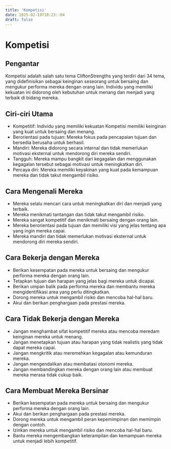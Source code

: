 ```yaml
---
title: 'Kompetisi'
date: 2025-02-18T18:23::04
draft: false
---
```


# Kompetisi

## Pengantar

Kompetisi adalah salah satu tema CliftonStrengths yang terdiri dari 34 tema, yang didefinisikan sebagai keinginan seseorang untuk bersaing dan mengukur performa mereka dengan orang lain. Individu yang memiliki kekuatan ini didorong oleh kebutuhan untuk menang dan menjadi yang terbaik di bidang mereka.

## Ciri-ciri Utama

- Kompetitif: Individu yang memiliki kekuatan Kompetisi memiliki keinginan yang kuat untuk bersaing dan menang.
- Berorientasi pada tujuan: Mereka fokus pada pencapaian tujuan dan bersedia berusaha untuk berhasil.
- Mandiri: Mereka didorong secara internal dan tidak memerlukan motivasi eksternal untuk mendorong diri mereka sendiri.
- Tangguh: Mereka mampu bangkit dari kegagalan dan menggunakan kegagalan tersebut sebagai motivasi untuk meningkatkan diri.
- Percaya diri: Mereka memiliki keyakinan yang kuat pada kemampuan mereka dan tidak takut mengambil risiko.

## Cara Mengenali Mereka

- Mereka selalu mencari cara untuk meningkatkan diri dan menjadi yang terbaik.
- Mereka menikmati tantangan dan tidak takut mengambil risiko.
- Mereka sangat kompetitif dan menikmati bersaing dengan orang lain.
- Mereka berorientasi pada tujuan dan memiliki visi yang jelas tentang apa yang ingin mereka capai.
- Mereka mandiri dan tidak memerlukan motivasi eksternal untuk mendorong diri mereka sendiri.

## Cara Bekerja dengan Mereka

- Berikan kesempatan pada mereka untuk bersaing dan mengukur performa mereka dengan orang lain.
- Tetapkan tujuan dan harapan yang jelas bagi mereka untuk dicapai.
- Berikan umpan balik pada performa mereka dan membantu mereka mengidentifikasi area yang perlu ditingkatkan.
- Dorong mereka untuk mengambil risiko dan mencoba hal-hal baru.
- Akui dan berikan penghargaan pada prestasi mereka.

## Cara Tidak Bekerja dengan Mereka

- Jangan menghambat sifat kompetitif mereka atau mencoba meredam keinginan mereka untuk menang.
- Jangan menetapkan tujuan atau harapan yang tidak realistis yang tidak dapat mereka capai.
- Jangan mengkritik atau meremehkan kegagalan atau kemunduran mereka.
- Jangan mengendalikan atau membatasi otonomi mereka.
- Jangan membandingkan mereka dengan orang lain atau membuat mereka merasa tidak cukup baik.

## Cara Membuat Mereka Bersinar

- Berikan kesempatan pada mereka untuk bersaing dan mengukur performa mereka dengan orang lain.
- Akui dan berikan penghargaan pada prestasi mereka.
- Dorong mereka untuk mengambil peran kepemimpinan dan memimpin dengan contoh.
- Izinkan mereka untuk mengambil risiko dan mencoba hal-hal baru.
- Bantu mereka mengembangkan keterampilan dan kemampuan mereka untuk menjadi lebih kompetitif.
